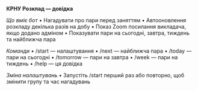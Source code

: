 **КРНУ Розклад — довідка**

*Що вміє бот*
• Нагадувати про пари перед заняттям
• Автооновлення розкладу декілька разів на добу 
• Показ Zoom посилання викладача, якщо додано адміном
• Показувати пари на сьогодні, завтра, тиждень та найближча пара

*Команди*
• /start — налаштування
• /next — найближча пара
• /today — пари на сьогодні
• /tomorrow — пари на завтра
• /week — пари на тиждень
• /help — ця довідка

*Зміна налаштувань*
• Запустіть /start перший раз або повторно, щоб змінити групу та час нагадувань
